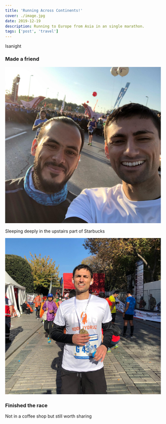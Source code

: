 ```yaml
---
title: 'Running Across Continents!'
cover: ./image.jpg
date: 2019-12-19
description: Running to Europe from Asia in an single marathon.
tags: ['post', 'travel']
---
```


Isanight

### Made a friend

![made-friend](./made-friend.jpg)

Sleeping deeply in the upstairs part of Starbucks

![finished-the-race](./finished-the-race.jpg)

### Finished the race

Not in a coffee shop but still worth sharing
